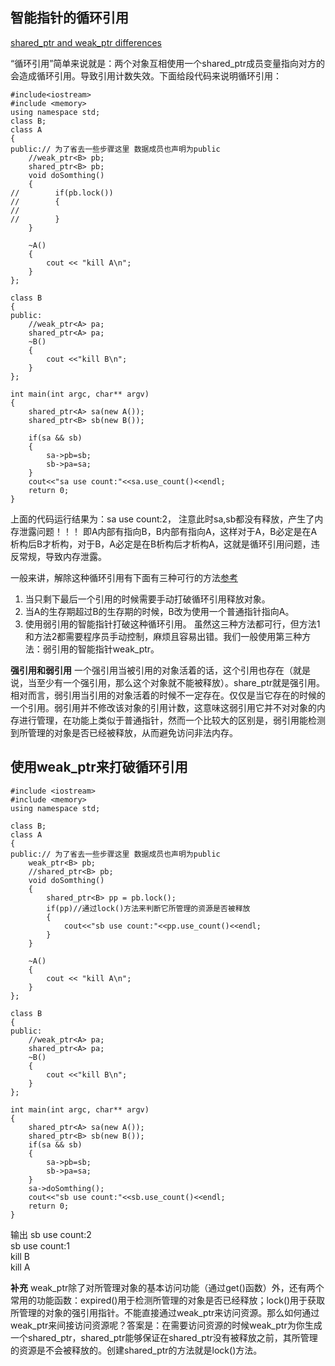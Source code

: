 
## 智能指针的循环引用
[shared_ptr and weak_ptr differences](https://stackoverflow.com/questions/4984381/shared-ptr-and-weak-ptr-differences)

“循环引用”简单来说就是：两个对象互相使用一个shared_ptr成员变量指向对方的会造成循环引用。导致引用计数失效。下面给段代码来说明循环引用：
```
#include<iostream>
#include <memory>
using namespace std;
class B;
class A
{
public:// 为了省去一些步骤这里 数据成员也声明为public
    //weak_ptr<B> pb;
    shared_ptr<B> pb;
    void doSomthing()
    {
//        if(pb.lock())
//        {
//
//        }
    }

    ~A()
    {
        cout << "kill A\n";
    }
};

class B
{
public:
    //weak_ptr<A> pa;
    shared_ptr<A> pa;
    ~B()
    {
        cout <<"kill B\n";
    }
};

int main(int argc, char** argv)
{
    shared_ptr<A> sa(new A());
    shared_ptr<B> sb(new B());

    if(sa && sb)
    {
        sa->pb=sb;
        sb->pa=sa;
    }
    cout<<"sa use count:"<<sa.use_count()<<endl;
    return 0;
}

```

上面的代码运行结果为：sa use count:2， 注意此时sa,sb都没有释放，产生了内存泄露问题！！！
即A内部有指向B，B内部有指向A，这样对于A，B必定是在A析构后B才析构，对于B，A必定是在B析构后才析构A，这就是循环引用问题，违反常规，导致内存泄露。

一般来讲，解除这种循环引用有下面有三种可行的方法[参考](http://www.cnblogs.com/TianFang/archive/2008/09/20/1294590.html)

1. 当只剩下最后一个引用的时候需要手动打破循环引用释放对象。
2. 当A的生存期超过B的生存期的时候，B改为使用一个普通指针指向A。
3. 使用弱引用的智能指针打破这种循环引用。
虽然这三种方法都可行，但方法1和方法2都需要程序员手动控制，麻烦且容易出错。我们一般使用第三种方法：弱引用的智能指针weak_ptr。

**强引用和弱引用**
一个强引用当被引用的对象活着的话，这个引用也存在（就是说，当至少有一个强引用，那么这个对象就不能被释放）。share_ptr就是强引用。相对而言，弱引用当引用的对象活着的时候不一定存在。仅仅是当它存在的时候的一个引用。弱引用并不修改该对象的引用计数，这意味这弱引用它并不对对象的内存进行管理，在功能上类似于普通指针，然而一个比较大的区别是，弱引用能检测到所管理的对象是否已经被释放，从而避免访问非法内存。

## 使用weak_ptr来打破循环引用

```
#include <iostream>
#include <memory>
using namespace std;

class B;
class A
{
public:// 为了省去一些步骤这里 数据成员也声明为public
    weak_ptr<B> pb;
    //shared_ptr<B> pb;
    void doSomthing()
    {
        shared_ptr<B> pp = pb.lock();
        if(pp)//通过lock()方法来判断它所管理的资源是否被释放
        {
            cout<<"sb use count:"<<pp.use_count()<<endl;
        }
    }

    ~A()
    {
        cout << "kill A\n";
    }
};

class B
{
public:
    //weak_ptr<A> pa;
    shared_ptr<A> pa;
    ~B()
    {
        cout <<"kill B\n";
    }
};

int main(int argc, char** argv)
{
    shared_ptr<A> sa(new A());
    shared_ptr<B> sb(new B());
    if(sa && sb)
    {
        sa->pb=sb;
        sb->pa=sa;
    }
    sa->doSomthing();
    cout<<"sb use count:"<<sb.use_count()<<endl;
    return 0;
}

```
输出 
sb use count:2  
sb use count:1  
kill B  
kill A  

**补充**
weak_ptr除了对所管理对象的基本访问功能（通过get()函数）外，还有两个常用的功能函数：expired()用于检测所管理的对象是否已经释放；lock()用于获取所管理的对象的强引用指针。不能直接通过weak_ptr来访问资源。那么如何通过weak_ptr来间接访问资源呢？答案是：在需要访问资源的时候weak_ptr为你生成一个shared_ptr，shared_ptr能够保证在shared_ptr没有被释放之前，其所管理的资源是不会被释放的。创建shared_ptr的方法就是lock()方法。



